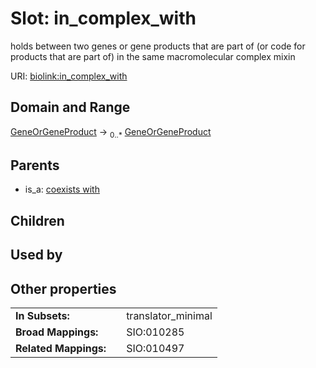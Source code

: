 
# Slot: in_complex_with


holds between two genes or gene products that are part of (or code for products that are part of) in the same macromolecular complex mixin

URI: [biolink:in_complex_with](https://w3id.org/biolink/vocab/in_complex_with)


## Domain and Range

[GeneOrGeneProduct](GeneOrGeneProduct.md) &#8594;  <sub>0..\*</sub> [GeneOrGeneProduct](GeneOrGeneProduct.md)

## Parents

 *  is_a: [coexists with](coexists_with.md)

## Children


## Used by


## Other properties

|  |  |  |
| --- | --- | --- |
| **In Subsets:** | | translator_minimal |
| **Broad Mappings:** | | SIO:010285 |
| **Related Mappings:** | | SIO:010497 |

